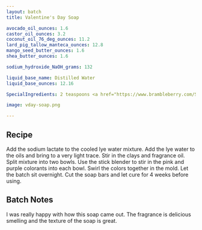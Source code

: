 ```yaml
---
layout: batch
title: Valentine's Day Soap

avocado_oil_ounces: 1.6
castor_oil_ounces: 3.2
coconut_oil_76_deg_ounces: 11.2
lard_pig_tallow_manteca_ounces: 12.8
mango_seed_butter_ounces: 1.6
shea_butter_ounces: 1.6

sodium_hydroxide_NaOH_grams: 132

liquid_base_name: Distilled Water
liquid_base_ounces: 12.16

SpecialIngredients: 2 teaspoons <a href="https://www.brambleberry.com/Sodium-Lactate-P5127.aspx">sodium lactate</a>, 4 teaspoons <a href="http://amzn.to/1mO82Mu">Indian healing clay powder (calcium bentonite)</a>, 1 teaspoon <a href="http://amzn.to/1P0vJan">coarse sodium bentonite clay</a>, 1 tablespoon <a href="https://www.brambleberry.com/Electric-Bubble-Gum-Colorant-P4966.aspx">electric bubble gum colorant</a>, 1 tablespoon <a href="https://www.brambleberry.com/Queens-Purple-Mica-P6345.aspx">queen's purple mica</a>, and 1.48 oz. <a href="https://www.brambleberry.com/passionfruit-papaya-fragrance-oil-p3346.aspx">passionfruit papaya fragrance oil</a>.

image: vday-soap.png

---
```


## Recipe
Add the sodium lactate to the cooled lye water mixture.  Add the lye water to the oils and bring to a very light trace. Stir in the clays and fragrance oil. Split mixture into two bowls. Use the stick blender to stir in the pink and purple colorants into each bowl. Swirl the colors together in the mold. Let the batch sit overnight. Cut the soap bars and let cure for 4 weeks before using.

## Batch Notes
I was really happy with how this soap came out. The fragrance is delicious smelling and the texture of the soap is great.